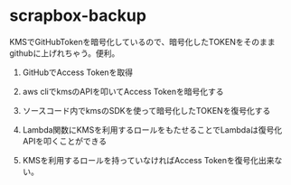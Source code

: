 # scrapbox-backup
KMSでGitHubTokenを暗号化しているので、暗号化したTOKENをそのままgithubに上げれちゃう。便利。

1. GitHubでAccess Tokenを取得

2. aws cliでkmsのAPIを叩いてAccess Tokenを暗号化する

3. ソースコード内でkmsのSDKを使って暗号化したTOKENを復号化する

4. Lambda関数にKMSを利用するロールをもたせることでLambdaは復号化APIを叩くことができる

5. KMSを利用するロールを持っていなければAccess Tokenを復号化出来ない。
